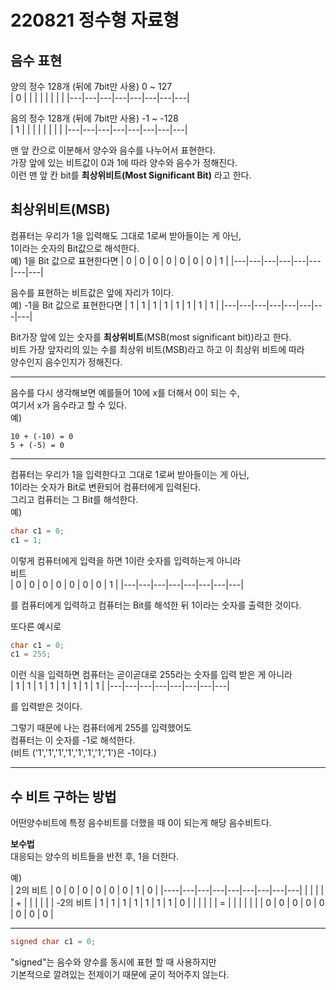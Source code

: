 # 220821 정수형 자료형  

## 음수 표현
양의 정수 128개 (뒤에 7bit만 사용) 0 ~ 127    
| 0 |   |   |   |   |   |   |   |
|---|---|---|---|---|---|---|---|

음의 정수 128개 (뒤에 7bit만 사용) -1 ~ -128  
| 1 |   |   |   |   |   |   |   |
|---|---|---|---|---|---|---|---|  

맨 앞 칸으로 이분해서 양수와 음수를 나누어서 표현한다.  
가장 앞에 있는 비트값이 0과 1에 따라 양수와 음수가 정해진다.  
이런 맨 앞 칸 bit를 **최상위비트(Most Significant Bit)** 라고 한다.   

## 최상위비트(MSB)  
컴퓨터는 우리가 1을 입력해도 그대로 1로써 받아들이는 게 아닌,  
1이라는 숫자의 Bit값으로 해석한다.    
예) 1을 Bit 값으로 표현한다면 
| 0 | 0 | 0 | 0 | 0 | 0 | 0 | 1 |
|---|---|---|---|---|---|---|---|

음수를 표현하는 비트값은 앞에 자리가 1이다.  
예) -1을 Bit 값으로 표현한다면
| 1 | 1 | 1 | 1 | 1 | 1 | 1 | 1 |
|---|---|---|---|---|---|---|---|

Bit가장 앞에 있는 숫자를 **최상위비트**(MSB(most significant bit))라고 한다.  
비트 가장 앞자리의 있는 수를 최상위 비트(MSB)라고 하고 이 최상위 비트에 따라  
양수인지 음수인지가 정해진다.

---

음수를 다시 생각해보면 예를들어 10에 x를 더해서 0이 되는 수,  
여기서 x가 음수라고 할 수 있다.  
예) 
```
10 + (-10) = 0  
5 + (-5) = 0
```
---

컴퓨터는 우리가 1을 입력한다고 그대로 1로써 받아들이는 게 아닌,  
1이라는 숫자가 Bit로 변환되어 컴퓨터에게 입력된다.  
그리고 컴퓨터는 그 Bit를 해석한다.  
예)  
```cpp
char c1 = 0;  
c1 = 1; 
```
이렇게 컴퓨터에게 입력을 하면 1이란 숫자를 입력하는게 아니라  
비트  
| 0 | 0 | 0 | 0 | 0 | 0 | 0 | 1 |
|---|---|---|---|---|---|---|---|

를 컴퓨터에게 입력하고 컴퓨터는 Bit를 해석한 뒤 1이라는 숫자를 출력한 것이다.

 
또다른 예시로 
```cpp
char c1 = 0;
c1 = 255; 
```
이런 식을 입력하면 컴퓨터는 곧이곧대로 255라는 숫자를 입력 받은 게 아니라  
| 1 | 1 | 1 | 1 | 1 | 1 | 1 | 1 |
|---|---|---|---|---|---|---|---|

를 입력받은 것이다.  

그렇기 때문에 나는 컴퓨터에게 255를 입력했어도  
컴퓨터는 이 숫자를 -1로 해석한다.  
(비트 ('1','1','1','1','1','1','1','1')은 -1이다.)

---

## 수 비트 구하는 방법
어떤양수비트에 특정 음수비트를 더했을 때 0이 되는게 해당 음수비트다.

**보수법**  
대응되는 양수의 비트들을 반전 후, 1을 더한다.  

예)  
| 2의 비트  | 0 | 0 | 0 | 0 | 0 | 0 | 1 | 0 |
|----|---|---|---|---|---|---|---|---|
|    |   |   |   | + |   |   |   |   |
| -2의 비트 | 1 | 1 | 1 | 1 | 1 | 1 | 1 | 0 |
|    |   |   |   | = |   |   |   |   |
|    | 0 | 0 | 0 | 0 | 0 | 0 | 0 | 0 |


---

```cpp
signed char c1 = 0;
```

"signed"는 음수와 양수를 동시에 표현 할 때 사용하지만  
기본적으로 깔려있는 전제이기 때문에 굳이 적어주지 않는다.